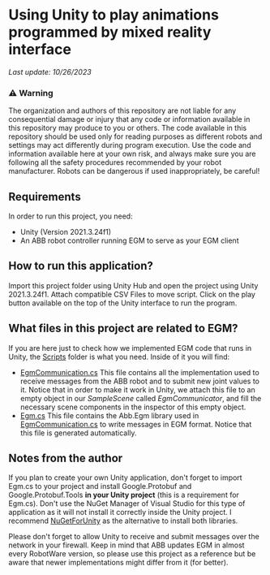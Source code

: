 # Using Unity to play animations programmed by mixed reality interface
_Last update: 10/26/2023_

### :warning: Warning 
The organization and authors of this repository are not liable for any consequential damage or injury that any code or information available in this repository may produce to you or others. The code available in this repository should be used only for reading purposes as different robots and settings may act differently during  program execution. Use the code and information available here at your own risk, and always make sure you are following all the safety procedures recommended by your robot manufacturer. Robots can be dangerous if used inappropriately, be careful!

## Requirements
In order to run this project, you need:
- Unity (Version 2021.3.24f1)
- An ABB robot controller running EGM to serve as your EGM client

## How to run this application?
Import this project folder using Unity Hub and open the project using Unity 2021.3.24f1. Attach compatible CSV Files to move script. Click on the play button available on the top of the Unity interface to run the program. 

## What files in this project are related to EGM?
If you are here just to check how we implemented EGM code that runs in Unity, the [Scripts](https://github.com/1-61Kilometers/Magna/blob/main/Assets/Scripts) folder is what you need. Inside of it you will find:
- [EgmCommunication.cs](https://github.com/1-61Kilometers/Magna/blob/main/Assets/Scripts/EgmCommunication.cs) This file contains all the implementation used to receive messages from the ABB robot and to submit new joint values to it. Notice that in order to make it work in Unity, we attach this file to an empty object in our _SampleScene_ called _EgmCommunicator_, and fill the necessary scene components in the inspector of this empty object.
- [Egm.cs](https://github.com/1-61Kilometers/Magna/blob/main/Assets/Scripts/Egm.cs) This file contains the Abb.Egm library used in [EgmCommunication.cs](https://github.com/1-61Kilometers/Magna/blob/main/Assets/Scripts/EgmCommunication.cs) to write messages in EGM format. Notice that this file is generated automatically.

## Notes from the author
If you plan to create your own Unity application, don't forget to import Egm.cs to your project and install Google.Protobuf and Google.Protobuf.Tools **in your Unity project** (this is a requirement for Egm.cs). Don't use the NuGet Manager of Visual Studio for this type of application as it will not install it correctly inside the Unity project. I recommend [NuGetForUnity](https://github.com/GlitchEnzo/NuGetForUnity) as the alternative to install both libraries. 

Please don't forget to allow Unity to receive and submit messages over the network in your firewall. Keep in mind that ABB updates EGM in almost every RobotWare version, so please use this project as a reference but be aware that newer implementations might differ from it (for better).
